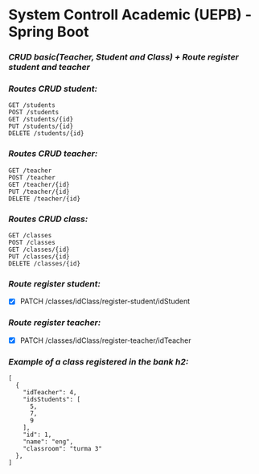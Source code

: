 # System Controll Academic (UEPB) - Spring Boot


### *CRUD basic(Teacher, Student and Class) + Route register student and teacher*

### *Routes CRUD student:*
```
GET /students
POST /students
GET /students/{id}
PUT /students/{id}
DELETE /students/{id}

```
### *Routes CRUD teacher:*
```
GET /teacher
POST /teacher
GET /teacher/{id}
PUT /teacher/{id}
DELETE /teacher/{id}

```
### *Routes CRUD class:*
```
GET /classes
POST /classes
GET /classes/{id}
PUT /classes/{id}
DELETE /classes/{id}

```
### *Route register student:*

- [x] PATCH /classes/idClass/register-student/idStudent

### *Route register teacher:*

- [x] PATCH /classes/idClass/register-teacher/idTeacher

### *Example of a class registered in the bank h2:*
```
[
  {
    "idTeacher": 4,
    "idsStudents": [
      5,
      7,
      9
    ],
    "id": 1,
    "name": "eng",
    "classroom": "turma 3"
  },
]
```